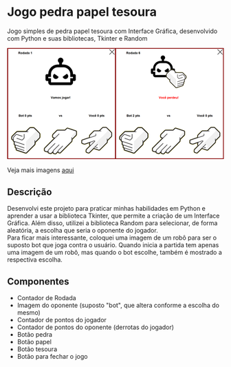 # Jogo pedra papel tesoura
  Jogo simples de pedra papel tesoura com Interface Gráfica, desenvolvido com Python e suas bibliotecas, Tkinter e Random

![modelo](imagens/modelo.png)

Veja mais imagens [aqui](imagens/readme.md)
<br>
<h2> Descrição </h2>
  Desenvolvi este projeto para praticar minhas habilidades em Python e aprender a usar a biblioteca Tkinter, que permite a criação de um Interface Gráfica. Além disso, utilizei a biblioteca Random para selecionar, de forma aleatória, a escolha que seria o oponente do jogador.<br>
  Para ficar mais interessante, coloquei uma imagem de um robô para ser o suposto bot que joga contra o usuário. Quando inicia a partida tem apenas uma imagem de um robô, mas quando o bot escolhe, também é mostrado a respectiva escolha.
<br>
<h2>Componentes</h2>
<ul>
  <li> Contador de Rodada </li>
  <li> Imagem do oponente (suposto "bot", que altera conforme a escolha do mesmo) </li>
  <li> Contador de pontos do jogador </li>
  <li> Contador de pontos do oponente (derrotas do jogador) </li>
  <li> Botão pedra </li>
  <li> Botão papel </li>
  <li> Botão tesoura </li>
  <li> Botão para fechar o jogo </li>
</ul>
